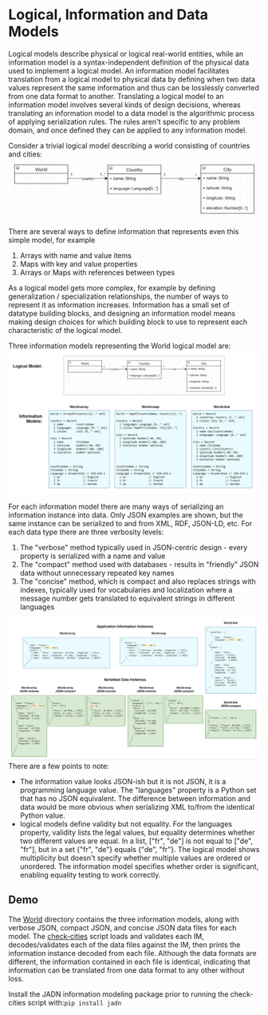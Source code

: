 # Logical, Information and Data Models

Logical models describe physical or logical real-world entities, while an information model
is a syntax-independent definition of the physical data used to implement a logical model.
An information model facilitates translation from a logical model to physical data by
defining when two data values represent the same information and thus can be losslessly converted
from one data format to another.
Translating a logical model to an information model involves several kinds of design decisions,
whereas translating an information model to a data model is the algorithmic process of applying serialization rules.
The rules aren't specific to any problem domain, and once defined they can be applied to any information model.

Consider a trivial logical model describing a world consisting of countries and cities:
![World logical model](Images/cities-diagram.jpg)

There are several ways to define information that represents even this simple model, for example
  1. Arrays with name and value items
  2. Maps with key and value properties
  3. Arrays or Maps with references between types

As a logical model gets more complex, for example by defining generalization / specialization relationships,
the number of ways to represent it as information increases.
Information has a small set of datatype building blocks, and designing an information model
means making design choices for which building block to use to represent each characteristic
of the logical model.

Three information models representing the World logical model are:
![World information model](Images/information-model-1.jpg)

For each information model there are many ways of serializing an information instance into data. Only JSON examples are shown, but the same instance can be serialized to and from XML, RDF, JSON-LD, etc.  For each data type there are three verbosity levels:
1. The "verbose" method typically used in JSON-centric design - every property is serialized with a name and value
2. The "compact" method used with databases - results in "friendly" JSON data without unnecessary repeated key names
3. The "concise" method, which is compact and also replaces strings with indexes, typically used for vocabularies and localization where a message number gets translated to equivalent strings in different languages

![World information model](Images/information-model-2.jpg)
There are a few points to note:
* The information value looks JSON-ish but it is not JSON, it is a programming language value.  The "languages" property is a Python set that has no JSON equivalent. The difference between information and data would be more obvious when serializing XML to/from the identical Python value.
* logical models define validity but not equality.  For the languages property, validity lists the legal values, but equality determines whether two different values are equal.  In a list, ["fr", "de"] is not equal to ["de", "fr"], but in a set {"fr", "de"} equals {"de", "fr"}.  The logical model shows multiplicity but doesn't specify whether multiple values are ordered or unordered. The information model specifies whether order is significant, enabling equality testing to work correctly.

## Demo
The [World](World) directory contains the three information models, along with verbose JSON, compact JSON, and concise JSON
data files for each model. The [check-cities](check-cities.py) script loads and validates each IM, decodes/validates
each of the data files against the IM, then prints the information instance decoded from each file.
Although the data formats are different, the information contained in each file is identical,
indicating that information can be translated from one data format to any other without loss.

Install the JADN information modeling package prior to running the check-cities script with:`pip install jadn`